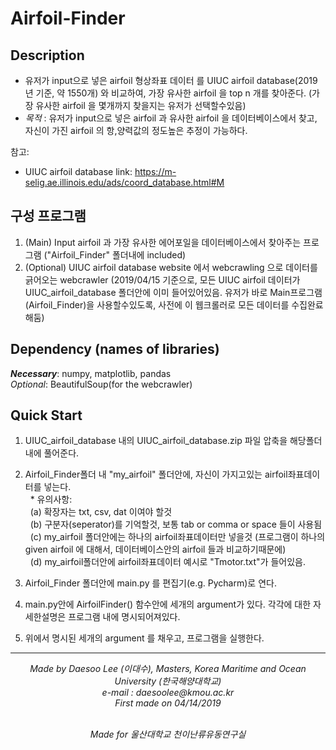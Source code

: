 # Airfoil-Finder

<h2>Description</h2>

<ul>

<li> 유저가 input으로 넣은 airfoil 형상좌표 데이터 를 UIUC airfoil database(2019년 기준, 약 1550개) 와 비교하여, 가장 유사한 airfoil 을 top n 개를 찾아준다. (가장 유사한 airfoil 을 몇개까지 찾을지는 유저가 선택할수있음)

<li> <i>목적</i> : 유저가 input으로 넣은 airfoil 과 유사한 airfoil 을 데이터베이스에서 찾고, 자신이 가진 airfoil 의 항,양력값의 정도높은 추정이 가능하다.
</ul>

  참고:
- UIUC airfoil database link: https://m-selig.ae.illinois.edu/ads/coord_database.html#M

<h2>구성 프로그램</h2>
<ol>
<li>(Main) Input airfoil 과 가장 유사한 에어포일을 데이터베이스에서 찾아주는 프로그램 ("Airfoil_Finder" 폴더내에 included)<br>
<li>(Optional) UIUC airfoil database website 에서 webcrawling 으로 데이터를 긁어오는 webcrawler (2019/04/15 기준으로, 모든 UIUC airfoil 데이터가 UIUC_airfoil_database 폴더안에 이미 들어있어있음. 유저가 바로 Main프로그램(Airfoil_Finder)을 사용할수있도록, 사전에 이 웹크롤러로 모든 데이터를 수집완료해둠)
</ol>

<h2>Dependency (names of libraries)</h2> 
<i><b>Necessary</b></i>: numpy, matplotlib, pandas <br>
<i>Optional</i>: BeautifulSoup(for the webcrawler)

<h2>Quick Start</h2>

1. UIUC_airfoil_database 내의 UIUC_airfoil_database.zip 파일 압축을 해당폴더내에 풀어준다.<br>

2. Airfoil_Finder폴더 내 "my_airfoil" 폴더안에, 자신이 가지고있는 airfoil좌표데이터를 넣는다.<br> 
&nbsp;&nbsp;* 유의사항: <br>
&nbsp;&nbsp;(a) 확장자는 txt, csv, dat 이여야 할것<br>
&nbsp;&nbsp;(b) 구분자(seperator)를 기억할것, 보통 tab or comma or space 들이 사용됨<br>
&nbsp;&nbsp;(c) my_airfoil 폴더안에는 하나의 airfoil좌표데이터만 넣을것 (프로그램이 하나의 given airfoil 에 대해서, 데이터베이스안의 airfoil 들과 비교하기때문에)<br>
&nbsp;&nbsp;(d) my_airfoil폴더안에 airfoil좌표데이터 예시로 "Tmotor.txt"가 들어있음. <br>


3. Airfoil_Finder 폴더안에 main.py 를 편집기(e.g. Pycharm)로 연다.<br>

4. main.py안에 AirfoilFinder() 함수안에 세개의 argument가 있다. 각각에 대한 자세한설명은 프로그램 내에 명시되어져있다.<br>

5. 위에서 명시된 세개의 argument 를 채우고, 프로그램을 실행한다.<br>
<hr> 

<p align="center">
<i>
Made by Daesoo Lee (이대수), Masters, Korea Maritime and Ocean University (한국해양대학교)<br>
e-mail : daesoolee@kmou.ac.kr<br>
First made on 04/14/2019<br><br></p>

<p align="center">
Made for 울산대학교 천이난류유동연구실
</i>
</p>

